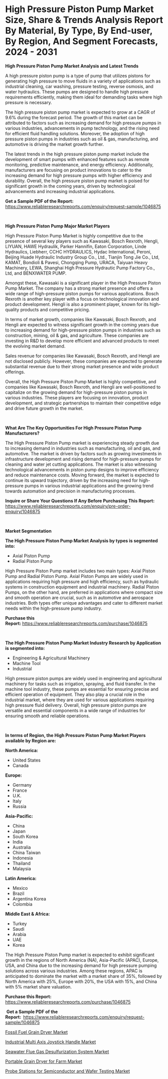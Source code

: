 <p><h1>High Pressure Piston Pump Market Size, Share & Trends Analysis Report By Material, By Type, By End-user, By Region, And Segment Forecasts, 2024 - 2031</h1></p><p><strong>High Pressure Piston Pump Market Analysis and Latest Trends</strong></p>
<p><p>A high pressure piston pump is a type of pump that utilizes pistons for generating high pressure to move fluids in a variety of applications such as industrial cleaning, car washing, pressure testing, reverse osmosis, and water hydraulics. These pumps are designed to handle high pressure requirements efficiently, making them ideal for demanding tasks where high pressure is necessary.</p><p>The high pressure piston pump market is expected to grow at a CAGR of 9.6% during the forecast period. The growth of this market can be attributed to factors such as increasing demand for high pressure pumps in various industries, advancements in pump technology, and the rising need for efficient fluid handling solutions. Moreover, the adoption of high pressure piston pumps in industries such as oil & gas, manufacturing, and automotive is driving the market growth further.</p><p>The latest trends in the high pressure piston pump market include the development of smart pumps with enhanced features such as remote monitoring, predictive maintenance, and energy efficiency. Additionally, manufacturers are focusing on product innovations to cater to the increasing demand for high pressure pumps with higher efficiency and durability. Overall, the high pressure piston pump market is poised for significant growth in the coming years, driven by technological advancements and increasing industrial applications.</p></p>
<p><strong>Get a Sample PDF of the Report:&nbsp;</strong> <a href="https://www.reliableresearchreports.com/enquiry/request-sample/1046875">https://www.reliableresearchreports.com/enquiry/request-sample/1046875</a></p>
<p>&nbsp;</p>
<p><strong>High Pressure Piston Pump Major Market Players</strong></p>
<p><p>High Pressure Piston Pump Market is highly competitive due to the presence of several key players such as Kawasaki, Bosch Rexroth, Hengli, LIYUAN, HAWE Hydraulik, Parker Hannifin, Eaton Corporation, Linde Hydraulics, Liebherr, CCHC HYDRAULICS, Hydac International, Peroni, Beijing Huade Hydraulic Industry Group Co., Ltd., Tianjin Tong Jie Co., Ltd, KAMAT, Bondioli & Pavesi, Chongqing Pump, URACA, Taiyuan Heavy Machinery, LEWA, Shanghai High Pressure Hydrautic Pump Factory Co., Ltd, and BENXIWATER PUMP.</p><p>Amongst these, Kawasaki is a significant player in the High Pressure Piston Pump Market. The company has a strong market presence and offers a wide range of high-pressure piston pumps for various applications. Bosch Rexroth is another key player with a focus on technological innovation and product development. Hengli is also a prominent player, known for its high-quality products and competitive pricing.</p><p>In terms of market growth, companies like Kawasaki, Bosch Rexroth, and Hengli are expected to witness significant growth in the coming years due to increasing demand for high-pressure piston pumps in industries such as construction, mining, oil & gas, and agriculture. These companies are investing in R&D to develop more efficient and advanced products to meet the evolving market demand.</p><p>Sales revenue for companies like Kawasaki, Bosch Rexroth, and Hengli are not disclosed publicly. However, these companies are expected to generate substantial revenue due to their strong market presence and wide product offerings.</p><p>Overall, the High Pressure Piston Pump Market is highly competitive, and companies like Kawasaki, Bosch Rexroth, and Hengli are well-positioned to capitalize on the growing demand for high-pressure piston pumps in various industries. These players are focusing on innovation, product development, and strategic partnerships to maintain their competitive edge and drive future growth in the market.</p></p>
<p>&nbsp;</p>
<p><strong>What Are The Key Opportunities For High Pressure Piston Pump Manufacturers?</strong></p>
<p><p>The High Pressure Piston Pump market is experiencing steady growth due to increasing demand in industries such as manufacturing, oil and gas, and automotive. The market is driven by factors such as growing investments in infrastructure development and rising demand for high-pressure pumps for cleaning and water jet cutting applications. The market is also witnessing technological advancements in piston pump designs to improve efficiency and reduce maintenance costs. Moving forward, the market is expected to continue its upward trajectory, driven by the increasing need for high-pressure pumps in various industrial applications and the growing trend towards automation and precision in manufacturing processes.</p></p>
<p><strong>Inquire or Share Your Questions If Any Before Purchasing This Report:</strong> <a href="https://www.reliableresearchreports.com/enquiry/pre-order-enquiry/1046875">https://www.reliableresearchreports.com/enquiry/pre-order-enquiry/1046875</a></p>
<p>&nbsp;</p>
<p><strong>Market Segmentation</strong></p>
<p><strong>The High Pressure Piston Pump Market Analysis by types is segmented into:</strong></p>
<p><ul><li>Axial Piston Pump</li><li>Radial Piston Pump</li></ul></p>
<p><p>High Pressure Piston Pump market includes two main types: Axial Piston Pump and Radial Piston Pump. Axial Piston Pumps are widely used in applications requiring high pressure and high efficiency, such as hydraulic systems in construction equipment and industrial machinery. Radial Piston Pumps, on the other hand, are preferred in applications where compact size and smooth operation are crucial, such as in automotive and aerospace industries. Both types offer unique advantages and cater to different market needs within the high-pressure pump industry.</p></p>
<p><strong>Purchase this Report:&nbsp;</strong><a href="https://www.reliableresearchreports.com/purchase/1046875">https://www.reliableresearchreports.com/purchase/1046875</a></p>
<p>&nbsp;</p>
<p><strong>The High Pressure Piston Pump Market Industry Research by Application is segmented into:</strong></p>
<p><ul><li>Engineering & Agricultural Machinery</li><li>Machine Tool</li><li>Industrial</li></ul></p>
<p><p>High pressure piston pumps are widely used in engineering and agricultural machinery for tasks such as irrigation, spraying, and fluid transfer. In the machine tool industry, these pumps are essential for ensuring precise and efficient operation of equipment. They also play a crucial role in the industrial market, where they are used for various applications requiring high pressure fluid delivery. Overall, high pressure piston pumps are versatile and essential components in a wide range of industries for ensuring smooth and reliable operations.</p></p>
<p>&nbsp;</p>
<p><strong>In terms of Region, the High Pressure Piston Pump Market Players available by Region are:</strong></p>
<p>
    <p> <strong> North America: </strong>
        <ul>
            <li>United States</li>
            <li>Canada</li>
        </ul>
        </p> 
    <p> <strong> Europe: </strong>
        <ul>
            <li>Germany</li>
            <li>France</li>
            <li>U.K.</li>
            <li>Italy</li>
            <li>Russia</li>
        </ul>
        </p> 
    <p> <strong> Asia-Pacific: </strong>
        <ul>
            <li>China</li>
            <li>Japan</li>
            <li>South Korea</li>
            <li>India</li>
            <li>Australia</li>
            <li>China Taiwan</li>
            <li>Indonesia</li>
            <li>Thailand</li>
            <li>Malaysia</li>
        </ul>
        </p> 
    <p> <strong> Latin America: </strong>
        <ul>
            <li>Mexico</li>
            <li>Brazil</li>
            <li>Argentina Korea</li>
            <li>Colombia</li>
        </ul>
        </p> 
    <p> <strong> Middle East & Africa: </strong>
        <ul>
            <li>Turkey</li>
            <li>Saudi</li>
            <li>Arabia</li>
            <li>UAE</li>
            <li>Korea</li>
        </ul>
    </p>
    </p>
<p><p>The High Pressure Piston Pump market is expected to exhibit significant growth in the regions of North America (NA), Asia-Pacific (APAC), Europe, USA, and China due to the increasing demand for high pressure pumping solutions across various industries. Among these regions, APAC is anticipated to dominate the market with a market share of 35%, followed by North America with 25%, Europe with 20%, the USA with 15%, and China with 5% market share valuation.</p></p>
<p><strong>Purchase this Report: </strong><a href="https://www.reliableresearchreports.com/purchase/1046875">https://www.reliableresearchreports.com/purchase/1046875</a></p>
<p>&nbsp;<strong>Get a Sample PDF of the Report:&nbsp;&nbsp;</strong><a href="https://www.reliableresearchreports.com/enquiry/request-sample/1046875">https://www.reliableresearchreports.com/enquiry/request-sample/1046875</a></p>
<p><strong></strong></p>
<p><p><a href="https://medium.com/@charityrice25/fossil-fuel-grain-dryer-market-trends-forecast-and-competitive-analysis-to-2031-12c395148164">Fossil Fuel Grain Dryer Market</a></p><p><a href="https://medium.com/@charityrice25/industrial-multi-axis-joystick-handle-market-analysis-and-sze-forecasted-for-period-from-2024-to-c6036c0a66a1">Industrial Multi Axis Joystick Handle Market</a></p><p><a href="https://medium.com/@charityrice25/seawater-flue-gas-desulfurization-system-market-competitive-analysis-market-trends-and-forecast-b65cc135bc69">Seawater Flue Gas Desulfurization System Market</a></p><p><a href="https://medium.com/@charityrice25/portable-grain-dryer-for-farm-market-the-key-to-successful-business-strategy-forecast-till-2031-04ce5c3b1a5a">Portable Grain Dryer for Farm Market</a></p><p><a href="https://medium.com/@charityrice25/probe-stations-for-semiconductor-and-wafer-testing-market-research-report-its-history-and-forecast-7d4587a57b7e">Probe Stations for Semiconductor and Wafer Testing Market</a></p></p>